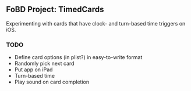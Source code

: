 ## FoBD Project: TimedCards

Experimenting with cards that have clock- and turn-based time triggers on iOS.

### TODO

* Define card options (in plist?) in easy-to-write format
* Randomly pick next card
* Put app on iPad
* Turn-based time
* Play sound on card completion